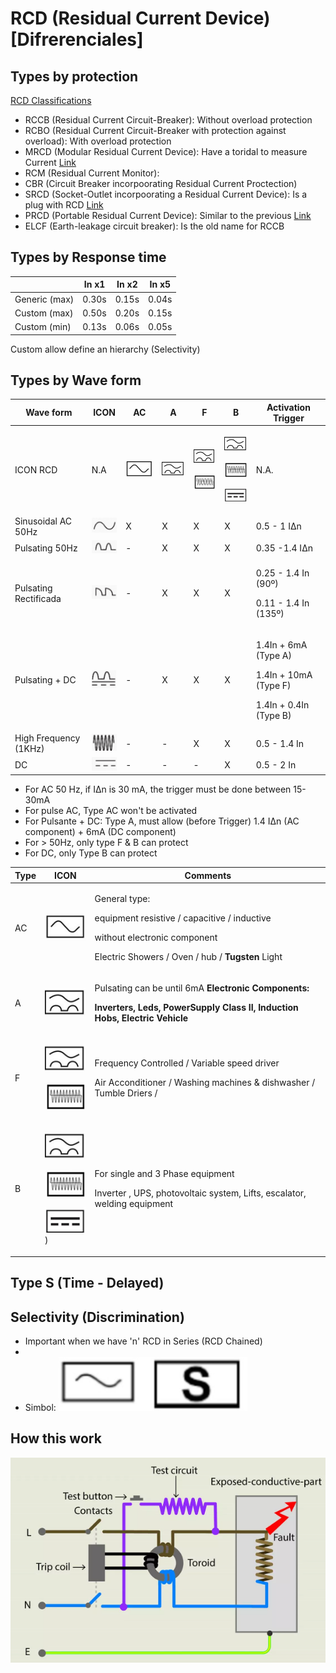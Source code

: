# RCD (Residual Current Device) [Difrerenciales]


## Types by protection
[RCD Classifications](https://electrical-engineering-portal.com/types-of-residual-current-devices-rcd)
* RCCB (Residual Current Circuit-Breaker):  Without overload protection
* RCBO (Residual Current Circuit-Breaker with protection against overload): With overload protection
* MRCD (Modular Residual Current Device): Have a toridal to measure Current [Link](https://www.bender.de/fileadmin/content/Products/f/e/MRCD_Fly_en.pdf)
* RCM (Residual Current Monitor): 
* CBR (Circuit Breaker incorpoorating Residual Current Proctection)
* SRCD (Socket-Outlet incorpoorating a Residual Current Device): Is a plug with RCD [Link](https://www.google.com/search?q=srcd+RCD&tbm=isch&ved=2ahUKEwiWieKKteT_AhUmsCcCHbvYAe0Q2-cCegQIABAA&oq=srcd+RCD&gs_lcp=CgNpbWcQAzoHCAAQigUQQzoFCAAQgAQ6BggAEAUQHjoGCAAQBxAeOgcIABAYEIAEUOkBWJ8HYKgJaABwAHgAgAFLiAG8AZIBATOYAQCgAQGqAQtnd3Mtd2l6LWltZ8ABAQ&sclient=img&ei=VVebZNaKD6bgnsEPu7GH6A4&bih=919&biw=958&rlz=1C1GCEA_enGB995GB995)
* PRCD (Portable Residual Current Device): Similar to the previous [Link](https://www.google.com/search?q=*+PRCD+(Portable+Residual+Current+Device)%3A+RCD&tbm=isch&ved=2ahUKEwiPy_aQteT_AhVXmicCHV__AQEQ2-cCegQIABAA&oq=*+PRCD+(Portable+Residual+Current+Device)%3A+RCD&gs_lcp=CgNpbWcQA1DSCljSCmCXGGgAcAB4AIABRIgBfZIBATKYAQCgAQGqAQtnd3Mtd2l6LWltZ8ABAQ&sclient=img&ei=YlebZI-SCte0nsEP3_6HCA&bih=919&biw=958&rlz=1C1GCEA_enGB995GB995)
* ELCF (Earth-leakage circuit breaker): Is the old name for RCCB


## Types by Response time

|               | In x1 | In x2 | In x5 |
| ------------- | ----- | ----- | ----- |
| Generic (max) | 0.30s | 0.15s | 0.04s |
| Custom  (max) | 0.50s | 0.20s | 0.15s |
| Custom  (min) | 0.13s | 0.06s | 0.05s |

Custom allow define an hierarchy (Selectivity)


## Types by Wave form

|  Wave form              | ICON                           | AC                              |  A                              |  F                                                            |  B                                                                                          |    Activation Trigger      |
| ----------------------- | ------------------------------ | ------------------------------- | ------------------------------- | ------------------------------------------------------------- | ------------------------------------------------------------------------------------------- | -------- |
| ICON  RCD               | N.A                            | ![alt text](/Pictures/01.png)   | ![alt text](/Pictures/02.png)   | <p> ![alt text](/Pictures/02.png) <p> ![alt text](/Pictures/04.png)   | <p> ![alt text](/Pictures/02.png) <p> ![alt text](/Pictures/04.png)  <p>  ![alt text](/Pictures/03.png)  | N.A. |
| Sinusoidal AC  50Hz     | ![alt text](/Pictures/0A.png)  | X                               | X                               | X                                                             | X                                                                                           | 0.5 - 1 IΔn             |
| Pulsating  50Hz         | ![alt text](/Pictures/0B.png)  | -                               | X                               | X                                                             | X                                                                                           | 0.35 -1.4 IΔn                          |
| Pulsating Rectificada   | ![alt text](/Pictures/0C.png)  | -                               | X                               | X                                                             | X                                                                                           | <p> 0.25 - 1.4 In (90º)  <p>0.11 - 1.4 In (135º)     |
| Pulsating + DC          | ![alt text](/Pictures/0D.png)  | -                               | X                               | X                                                             | X                                                                                           | <p> 1.4In + 6mA (Type A) <p> 1.4In + 10mA (Type F) <p> 1.4In + 0.4In (Type B)        |
| High Frequency (1KHz)   | ![alt text](/Pictures/0E.png)  | -                               | -                               | X                                                             | X                                                                                           | 0.5 - 1.4 In             |
| DC                      | ![alt text](/Pictures/0F.png)  | -                               | -                               | -                                                             | X                                                                                           | 0.5 - 2 In             |


* For AC 50 Hz, if IΔn is 30 mA, the trigger must be done between 15-30mA
* For pulse AC,  Type AC won't be activated
* For Pulsante + DC: Type A, must allow (before Trigger) 1.4 IΔn (AC component) + 6mA (DC component)
* For > 50Hz, only  type F & B can protect
* For DC, only Type B can protect


|  Type    | ICON                           |  Comments |
| -------- | ------------------------------ | ---------- | 
| AC       | ![alt text](/Pictures/01.png)  | <p> General type:  <p> equipment resistive / capacitive / inductive <p> without electronic component <p> Electric Showers / Oven / hub / **Tugsten** Light      |
| A        | ![alt text](/Pictures/02.png)  | <p> Pulsating can be until 6mA <b> Electronic Components: <p>  Inverters, Leds, PowerSupply Class II, **Induction** Hobs, Electric Vehicle      |
| F        | <p> ![alt text](/Pictures/02.png) <p> ![alt text](/Pictures/04.png)     | <p>    Frequency Controlled / Variable speed driver <p> Air Acconditioner / Washing machines & dishwasher / Tumble Driers /   |
| B        | <p> ![alt text](/Pictures/02.png) <p> ![alt text](/Pictures/04.png)  <p>  ![alt text](/Pictures/03.png))  | <p>  For single and 3 Phase equipment <p> Inverter , UPS, photovoltaic system, Lifts, escalator, welding equipment     |


## Type S (Time - Delayed)


## Selectivity (Discrimination)
* Important when we have 'n' RCD in Series (RCD Chained)
*
* Simbol: ![alt text](/Pictures/06.png)

## How this work
![alt text](/Pictures/05.png)
